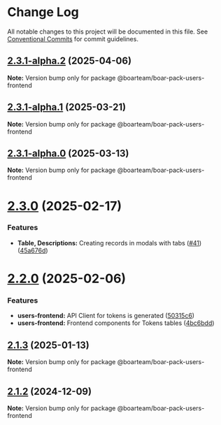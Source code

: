 # Change Log

All notable changes to this project will be documented in this file.
See [Conventional Commits](https://conventionalcommits.org) for commit guidelines.

## [2.3.1-alpha.2](https://github.com/boarteam/boar-pack/compare/@boarteam/boar-pack-users-frontend@2.3.1-alpha.1...@boarteam/boar-pack-users-frontend@2.3.1-alpha.2) (2025-04-06)

**Note:** Version bump only for package @boarteam/boar-pack-users-frontend





## [2.3.1-alpha.1](https://github.com/boarteam/boar-pack/compare/@boarteam/boar-pack-users-frontend@2.3.1-alpha.0...@boarteam/boar-pack-users-frontend@2.3.1-alpha.1) (2025-03-21)

**Note:** Version bump only for package @boarteam/boar-pack-users-frontend





## [2.3.1-alpha.0](https://github.com/boarteam/boar-pack/compare/@boarteam/boar-pack-users-frontend@2.3.0...@boarteam/boar-pack-users-frontend@2.3.1-alpha.0) (2025-03-13)

**Note:** Version bump only for package @boarteam/boar-pack-users-frontend





# [2.3.0](https://github.com/boarteam/boar-pack/compare/@boarteam/boar-pack-users-frontend@2.2.0...@boarteam/boar-pack-users-frontend@2.3.0) (2025-02-17)


### Features

* **Table, Descriptions:** Creating records in modals with tabs ([#41](https://github.com/boarteam/boar-pack/issues/41)) ([45a676d](https://github.com/boarteam/boar-pack/commit/45a676da993df37b9486691f9479c1539aa3234d))





# [2.2.0](https://github.com/boarteam/boar-pack/compare/@boarteam/boar-pack-users-frontend@2.1.3...@boarteam/boar-pack-users-frontend@2.2.0) (2025-02-06)


### Features

* **users-frontend:** API Client for tokens is generated ([50315c6](https://github.com/boarteam/boar-pack/commit/50315c6052519e63adec84742b3b343cbe4f752c))
* **users-frontend:** Frontend components for Tokens tables ([4bc6bdd](https://github.com/boarteam/boar-pack/commit/4bc6bdd612109411d4e2f6511c13d314ab55dd88))





## [2.1.3](https://github.com/boarteam/boar-pack/compare/@boarteam/boar-pack-users-frontend@2.1.2...@boarteam/boar-pack-users-frontend@2.1.3) (2025-01-13)

**Note:** Version bump only for package @boarteam/boar-pack-users-frontend





## [2.1.2](https://github.com/boarteam/boar-pack/compare/@boarteam/boar-pack-users-frontend@2.1.0...@boarteam/boar-pack-users-frontend@2.1.2) (2024-12-09)

**Note:** Version bump only for package @boarteam/boar-pack-users-frontend
